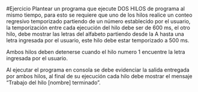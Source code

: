 #Ejercicio
Plantear un programa que ejecute DOS HILOS de programa al mismo tiempo, para esto se requiere que uno de los hilos realice un conteo regresivo temporizado partiendo de un número establecido por el usuario, la temporización entre cada ejecución del hilo debe ser de 600 ms, el otro hilo, debe mostrar las letras del alfabeto partiendo desde la A hasta una letra ingresada por el usuario, este hilo debe estar temporizado a 500 ms.

Ambos hilos deben detenerse cuando el hilo numero 1 encuentre la letra ingresada por el usuario.

Al ejecutar el programa en consola se debe evidenciar la salida entregada por ambos hilos, al final de su ejecución cada hilo debe mostrar el mensaje “Trabajo del hilo [nombre] terminado”.

